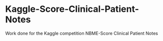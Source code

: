 # Kaggle-Score-Clinical-Patient-Notes
Work done for the Kaggle competition NBME-Score Clinical Patient Notes
